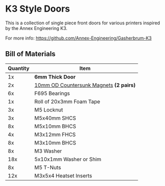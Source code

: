 # K3 Style Doors

This is a collection of single piece front doors for various printers inspired by the Annex Engineering K3.

For more info: https://github.com/Annex-Engineering/Gasherbrum-K3

## Bill of Materials
| Quantity | Item |
|----------|------|
1x  |   **6mm Thick Door**
2x  |   [10mm OD Countersunk Magnets](https://www.kjmagnetics.com/proddetail.asp?prod=R622CS-P-N52) **(2 pairs)**
6x  |   F695 Bearings
1x  |   Roll of 20x3mm Foam Tape
3x  |   M5 Locknut					
3x  |	M5x40mm SHCS			
8x  |	M5x10mm BHCS	
4x  |	M3x12mm FHCS
8x  |   M3x10mm	BHCS	
8x  |   M3 Washer
18x |   5x10x1mm Washer or Shim		
8x  |   M5 T-Nuts
12x |   M3x5x4 Heatset Inserts